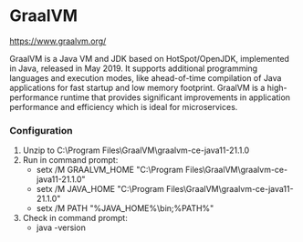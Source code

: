 # GraalVM
https://www.graalvm.org/

GraalVM is a Java VM and JDK based on HotSpot/OpenJDK, implemented in Java, released in May 2019. 
It supports additional programming languages and execution modes, like ahead-of-time compilation of Java applications for fast startup and low memory footprint.
GraalVM is a high-performance runtime that provides significant improvements in application performance and efficiency which is ideal for microservices.

### Configuration
1. Unzip to C:\Program Files\GraalVM\graalvm-ce-java11-21.1.0
1. Run in command prompt:
    * setx /M GRAALVM_HOME "C:\Program Files\GraalVM\graalvm-ce-java11-21.1.0"
    * setx /M JAVA_HOME "C:\Program Files\GraalVM\graalvm-ce-java11-21.1.0"
    * setx /M PATH "%JAVA_HOME%\bin;%PATH%"
1. Check in command prompt:
   * java -version

